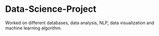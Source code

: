 # Data-Science-Project
Worked on different databases, data analysis, NLP, data visualization and machine learning algorithm. 
